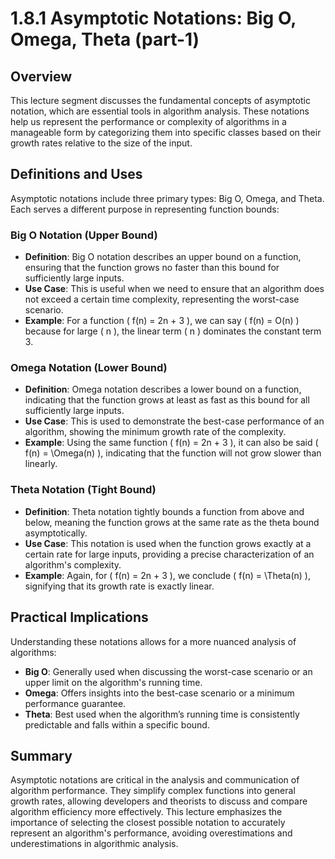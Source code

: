 # 1.8.1 Asymptotic Notations: Big O, Omega, Theta (part-1)

## Overview

This lecture segment discusses the fundamental concepts of asymptotic notation, which are essential tools in algorithm analysis. These notations help us represent the performance or complexity of algorithms in a manageable form by categorizing them into specific classes based on their growth rates relative to the size of the input.

## Definitions and Uses

Asymptotic notations include three primary types: Big O, Omega, and Theta. Each serves a different purpose in representing function bounds:

### Big O Notation (Upper Bound)

- **Definition**: Big O notation describes an upper bound on a function, ensuring that the function grows no faster than this bound for sufficiently large inputs.
- **Use Case**: This is useful when we need to ensure that an algorithm does not exceed a certain time complexity, representing the worst-case scenario.
- **Example**: For a function \( f(n) = 2n + 3 \), we can say \( f(n) = O(n) \) because for large \( n \), the linear term \( n \) dominates the constant term 3.

### Omega Notation (Lower Bound)

- **Definition**: Omega notation describes a lower bound on a function, indicating that the function grows at least as fast as this bound for all sufficiently large inputs.
- **Use Case**: This is used to demonstrate the best-case performance of an algorithm, showing the minimum growth rate of the complexity.
- **Example**: Using the same function \( f(n) = 2n + 3 \), it can also be said \( f(n) = \Omega(n) \), indicating that the function will not grow slower than linearly.

### Theta Notation (Tight Bound)

- **Definition**: Theta notation tightly bounds a function from above and below, meaning the function grows at the same rate as the theta bound asymptotically.
- **Use Case**: This notation is used when the function grows exactly at a certain rate for large inputs, providing a precise characterization of an algorithm's complexity.
- **Example**: Again, for \( f(n) = 2n + 3 \), we conclude \( f(n) = \Theta(n) \), signifying that its growth rate is exactly linear.

## Practical Implications

Understanding these notations allows for a more nuanced analysis of algorithms:

- **Big O**: Generally used when discussing the worst-case scenario or an upper limit on the algorithm's running time.
- **Omega**: Offers insights into the best-case scenario or a minimum performance guarantee.
- **Theta**: Best used when the algorithm’s running time is consistently predictable and falls within a specific bound.

## Summary

Asymptotic notations are critical in the analysis and communication of algorithm performance. They simplify complex functions into general growth rates, allowing developers and theorists to discuss and compare algorithm efficiency more effectively. This lecture emphasizes the importance of selecting the closest possible notation to accurately represent an algorithm's performance, avoiding overestimations and underestimations in algorithmic analysis.
